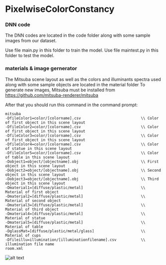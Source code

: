 # PixelwiseColorConstancy

### DNN code
The DNN codes are located in the code folder along with some sample images from our dataset.

Use file main.py in this folder to train the model.
Use file maintest.py in this folder to test the model.



### materials & image gernerator
The Mitsuba scene layout as well as the colors and illuminants spectra used along with some sample objects are located in the material folder
To generate new images, Mitsuba must be installed from https://github.com/mitsuba-renderer/mitsuba


After that you should run this command in the command prompt:
```
mitsuba 
-DfileColor1=color/[colorname].csv                           \\ Color of first object in this scene layout
-DfileColor2=color/[colorname].csv                           \\ Color of first object in this scene layout
-DfileColor3=color/[colorname].csv                           \\ Color of first object in this scene layout
-DfileColor4=color/[colorname].csv                           \\ Color of statue in this scene layout
-DfileColor5=color/[colorname].csv                           \\ Color of table in this scene layout
-Dobject1=object/[objectname].obj                            \\ First object in this scene layout
-Dobject2=object/[objectname].obj                            \\ Second object in this scene layout
-Dobject3=object/[objectname].obj                            \\ Third object in this scene layout
-Dmaterial1=[diffuse/plastic/metal]                          \\ Material of first object
-Dmaterial2=[diffuse/plastic/metal]                          \\ Material of second object
-Dmaterial3=[diffuse/plastic/metal]                          \\ Material of third object
-Dmaterial4=[diffuse/plastic/metal]                          \\ Material of statue 
-Dmaterial5=[diffuse/plastic/metal]                          \\ Material of table 
-DglassMat=[diffuse/plastic/metal/glass]                     \\ Material of cups 
-Dfileillu=illumination/[illuminationfilename].csv           \\ illumination file name
room.xml
```

![alt text](https://github.com/haamedh/PixelwiseColorConstancy/blob/main/materials/room.png?raw=true)

